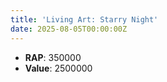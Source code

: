 ```yaml
---
title: 'Living Art: Starry Night'
date: 2025-08-05T00:00:00Z
---
```

- **RAP**: 350000
- **Value**: 2500000
